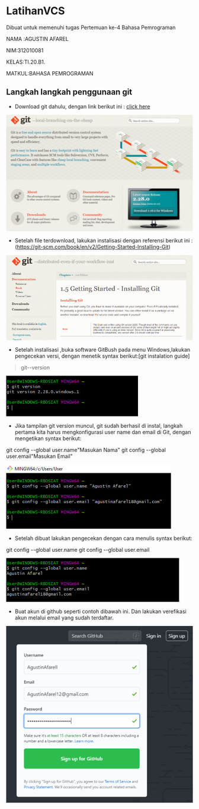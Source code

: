 # LatihanVCS
Dibuat untuk memenuhi tugas Pertemuan ke-4 Bahasa Pemrograman

NAMA :AGUSTIN AFAREL

NIM:312010081

KELAS:TI.20.B1.

MATKUL:BAHASA PEMROGRAMAN

## Langkah langkah penggunaan git

* Download git dahulu, dengan link berikut ini : [click here](https://git-scm.com)

![Gambar Git SCM](Picture/GitScm.PNG)

* Setelah file terdownload, lakukan instalisasi dengan referensi berikut ini :(https://git-scm.com/book/en/v2/Getting-Started-Installing-Git)

![Git pict](Picture/GitGuide.PNG)

* Setelah instalisasi ,buka software GitBush pada menu Windows,lakukan pengecekan versi, dengan menetik syntax berikut:[git instalation guide]
>git--version

![git pict](Picture/SyntaxGitVersion.PNG)

* Jika tampilan git version muncul, git sudah berhasil di instal, langkah pertama kita harus mengkonfigurasi user name dan email di Git, dengan mengetikan syntax berikut:

git config --global user.name"Masukan Nama"
git config --global user.email"Masukan Email"

![git pict](Picture/GitConfig.PNG)

* Setelah dibuat lakukan pengecekan dengan cara menulis syntax berikut:


git config --global user.name
git config --global user.email

![git pict](Picture/CekName.PNG)

* Buat akun di github seperti contoh dibawah ini. Dan lakukan verefikasi akun melalui email yang sudah terdaftar.

![git pict](Picture/BuatAkun.PNG)





